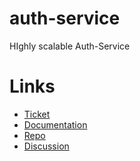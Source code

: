 # auth-service
HIghly scalable Auth-Service

# Links
- [Ticket](https://github.com/zawjen/auth-service/issues/1)
- [Documentation](https://github.com/zawjen/organization/blob/main/requirements/zawjen-services/auth-service/welcome.md)
- [Repo](https://github.com/zawjen/auth-service)
- [Discussion](https://github.com/orgs/zawjen/discussions/3)

